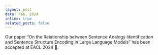 ```yaml
---
layout: post
date: Feb, 2024
inline: true
related_posts: false
---
```


Our paper “On the Relationship between Sentence Analogy Identification and Sentence Structure Encoding in Large Language Models” has been accepted at EACL 2024 🥳.
